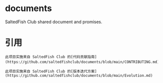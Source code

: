 # documents
SaltedFish Club shared document and promises.

# 引用

```
此项目实施来自 SaltedFish Club 的[代码贡献指南](https://github.com/saltedfishclub/documents/blob/main/CONTRIBUTING.md)。
```

```
此项目实施来自 SaltedFish Club 的[版本迭代方案](https://github.com/saltedfishclub/documents/blob/main/Evolution.md)
```

